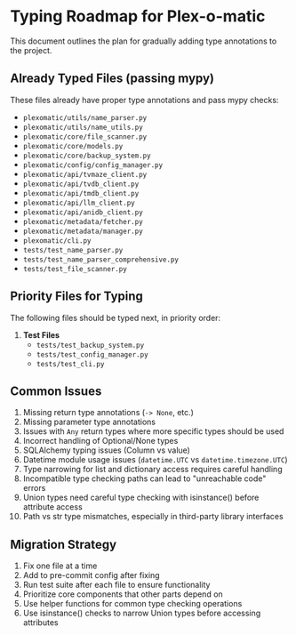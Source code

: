 # Typing Roadmap for Plex-o-matic

This document outlines the plan for gradually adding type annotations to the project.

## Already Typed Files (passing mypy)

These files already have proper type annotations and pass mypy checks:

- `plexomatic/utils/name_parser.py`
- `plexomatic/utils/name_utils.py`
- `plexomatic/core/file_scanner.py`
- `plexomatic/core/models.py`
- `plexomatic/core/backup_system.py`
- `plexomatic/config/config_manager.py`
- `plexomatic/api/tvmaze_client.py`
- `plexomatic/api/tvdb_client.py`
- `plexomatic/api/tmdb_client.py`
- `plexomatic/api/llm_client.py`
- `plexomatic/api/anidb_client.py`
- `plexomatic/metadata/fetcher.py`
- `plexomatic/metadata/manager.py`
- `plexomatic/cli.py`
- `tests/test_name_parser.py`
- `tests/test_name_parser_comprehensive.py`
- `tests/test_file_scanner.py`

## Priority Files for Typing

The following files should be typed next, in priority order:

1. **Test Files**
   - `tests/test_backup_system.py`
   - `tests/test_config_manager.py`
   - `tests/test_cli.py`

## Common Issues

1. Missing return type annotations (`-> None`, etc.)
2. Missing parameter type annotations
3. Issues with `Any` return types where more specific types should be used
4. Incorrect handling of Optional/None types
5. SQLAlchemy typing issues (Column vs value)
6. Datetime module usage issues (`datetime.UTC` vs `datetime.timezone.UTC`)
7. Type narrowing for list and dictionary access requires careful handling
8. Incompatible type checking paths can lead to "unreachable code" errors
9. Union types need careful type checking with isinstance() before attribute access
10. Path vs str type mismatches, especially in third-party library interfaces

## Migration Strategy

1. Fix one file at a time
2. Add to pre-commit config after fixing
3. Run test suite after each file to ensure functionality
4. Prioritize core components that other parts depend on
5. Use helper functions for common type checking operations
6. Use isinstance() checks to narrow Union types before accessing attributes
